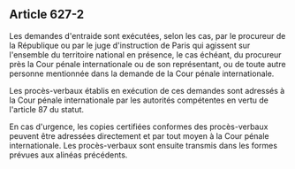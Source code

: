 Article 627-2
----
Les demandes d'entraide sont exécutées, selon les cas, par le procureur de la
République ou par le juge d'instruction de Paris qui agissent sur l'ensemble du
territoire national en présence, le cas échéant, du procureur près la Cour
pénale internationale ou de son représentant, ou de toute autre personne
mentionnée dans la demande de la Cour pénale internationale.

Les procès-verbaux établis en exécution de ces demandes sont adressés à la Cour
pénale internationale par les autorités compétentes en vertu de l'article 87 du
statut.

En cas d'urgence, les copies certifiées conformes des procès-verbaux peuvent
être adressées directement et par tout moyen à la Cour pénale internationale.
Les procès-verbaux sont ensuite transmis dans les formes prévues aux alinéas
précédents.

